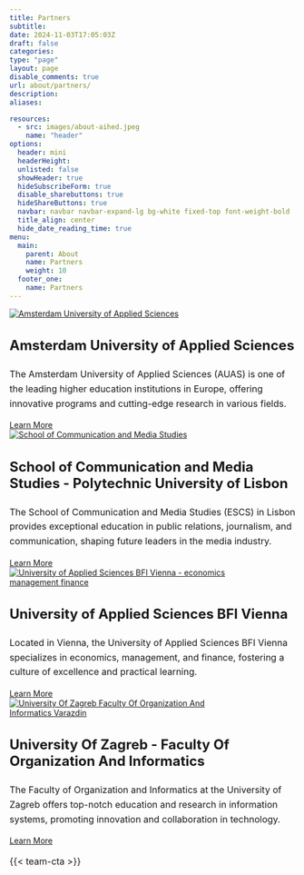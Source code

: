 ```yaml
---
title: Partners
subtitle: 
date: 2024-11-03T17:05:03Z
draft: false
categories: 
type: "page"
layout: page
disable_comments: true
url: about/partners/
description:
aliases:

resources:
  - src: images/about-aihed.jpeg
    name: "header"
options:
  header: mini
  headerHeight:
  unlisted: false
  showHeader: true
  hideSubscribeForm: true
  disable_sharebuttons: true
  hideShareButtons: true
  navbar: navbar navbar-expand-lg bg-white fixed-top font-weight-bold
  title_align: center
  hide_date_reading_time: true
menu:
  main:
    parent: About
    name: Partners
    weight: 10
  footer_one:
    name: Partners
---
```


<div class="container-fluid py-5">
  <div class="row justify-content-center">
  <div class="col-md-10">
  
  <!-- Partner 1 -->
  <div class="row align-items-center mb-5 mt-5 pt-5">
    <div class="col-md-6 text-center">
      <a href="https://www.amsterdamuas.com" target="_blank">
        <img src="/images/partners/logo_amsterdam-uas.svg" class="img-fluid" alt="Amsterdam University of Applied Sciences">
      </a>
    </div>
    <div class="col-md-6">
      <h3>Amsterdam University of Applied Sciences</h3>
      <p>
        The Amsterdam University of Applied Sciences (AUAS) is one of the leading higher education institutions in Europe, offering innovative programs and cutting-edge research in various fields. 
      </p>
      <a href="https://www.amsterdamuas.com" target="_blank" class="btn btn-primary">Learn More</a>
    </div>
  </div>

  <!-- Partner 2 -->
  <div class="row align-items-center mb-5 mt-5 pt-5">
    <div class="col-md-6 order-md-2 text-center">
      <a href="https://escs.ipl.pt/" target="_blank">
        <img src="/images/partners/Logo_ESCS_vENG_color-ai.svg" class="img-fluid" alt="School of Communication and Media Studies">
      </a>
    </div>
    <div class="col-md-6 order-md-1">
      <h3>School of Communication and Media Studies - Polytechnic University of Lisbon</h3>
      <p>
        The School of Communication and Media Studies (ESCS) in Lisbon provides exceptional education in public relations, journalism, and communication, shaping future leaders in the media industry.
      </p>
      <a href="https://escs.ipl.pt/" target="_blank" class="btn btn-primary">Learn More</a>
    </div>
  </div>

  <!-- Partner 3 -->
  <div class="row align-items-center mb-5 mt-5 pt-5">
    <div class="col-md-6 text-center">
      <a href="https://www.fh-vie.ac.at/en/" target="_blank">
        <img src="/images/partners/FH_e_Logo_Blue_RGB.svg" class="img-fluid" alt="University of Applied Sciences BFI Vienna - economics management finance">
      </a>
    </div>
    <div class="col-md-6">
      <h3>University of Applied Sciences BFI Vienna</h3>
      <p>
        Located in Vienna, the University of Applied Sciences BFI Vienna specializes in economics, management, and finance, fostering a culture of excellence and practical learning.
      </p>
      <a href="https://www.fh-vie.ac.at/en/" target="_blank" class="btn btn-primary">Learn More</a>
    </div>
  </div>

  <!-- Partner 4 -->
  <div class="row align-items-center mb-5 mt-5 pt-5">
    <div class="col-md-6 order-md-2 text-center">
      <a href="https://www.foi.unizg.hr/en" target="_blank">
        <img src="/images/partners/FOI_horiz_EN_color-ai.svg" class="img-fluid" alt="University Of Zagreb Faculty Of Organization And Informatics Varazdin">
      </a>
    </div>
    <div class="col-md-6 order-md-1">
      <h3>University Of Zagreb - Faculty Of Organization And Informatics</h3>
      <p>
        The Faculty of Organization and Informatics at the University of Zagreb offers top-notch education and research in information systems, promoting innovation and collaboration in technology.
      </p>
      <a href="https://www.foi.unizg.hr/en" target="_blank" class="btn btn-primary">Learn More</a>
    </div>
  </div>

{{< team-cta >}}


</div>

</div>
</div>
<!-- Optional Styling -->
<style>
  .img-fluid {
    max-width: 80%;
    height: auto;
  }
  h3 {
    font-size: 1.5rem;
    font-weight: bold;
  }
  p {
    font-size: 1rem;
    line-height: 1.6;
  }
</style>

